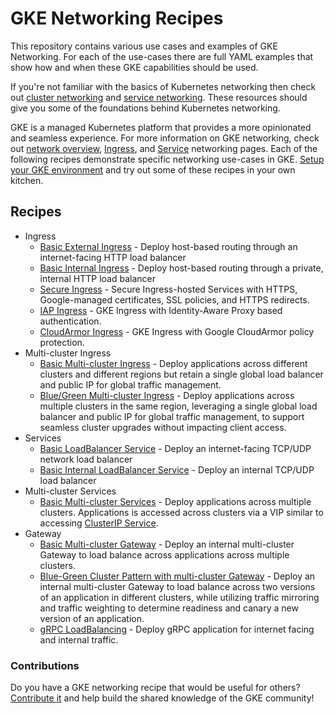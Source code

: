 # GKE Networking Recipes

This repository contains various use cases and examples of GKE Networking. For each of the use-cases there are full YAML examples that show how and when these GKE capabilities should be used.

If you're not familiar with the basics of Kubernetes networking then check out [cluster networking](https://kubernetes.io/docs/concepts/cluster-administration/networking/) and [service networking](https://kubernetes.io/docs/concepts/services-networking/). These resources should give you some of the foundations behind Kubernetes networking.

GKE is a managed Kubernetes platform that provides a more opinionated and seamless experience. For more information on GKE networking, check out [network overview](https://cloud.google.com/kubernetes-engine/docs/concepts/network-overview), [Ingress](https://cloud.google.com/kubernetes-engine/docs/concepts/ingress), and [Service](https://cloud.google.com/kubernetes-engine/docs/how-to/exposing-apps) networking pages. Each of the following recipes demonstrate specific networking use-cases in GKE. [Setup your GKE environment](./cluster-setup.md) and try out some of these recipes in your own kitchen.

## Recipes

- Ingress
  - [Basic External Ingress](./ingress/external-ingress-basic) - Deploy host-based routing through an internet-facing HTTP load balancer
  - [Basic Internal Ingress](./ingress/internal-ingress-basic) - Deploy host-based routing through a private, internal HTTP load balancer
  - [Secure Ingress](./ingress/secure-ingress) - Secure Ingress-hosted Services with HTTPS, Google-managed certificates, SSL policies, and HTTPS redirects.
  - [IAP Ingress](./ingress/iap-ingress) - GKE Ingress with Identity-Aware Proxy based authentication.
  - [CloudArmor Ingress](./ingress/cloudarmor-ingress) - GKE Ingress with Google CloudArmor policy protection.
- Multi-cluster Ingress
  - [Basic Multi-cluster Ingress](./multi-cluster-ingress/multi-cluster-ingress-basic) - Deploy applications across different clusters and different regions but retain a single global load balancer and public IP for global traffic management.
  - [Blue/Green Multi-cluster Ingress](./multi-cluster-ingress/multi-cluster-blue-green-cluster) - Deploy applications across multiple clusters in the same region, leveraging a single global load balancer and public IP for global traffic management, to support seamless cluster upgrades without impacting client access.
- Services
  - [Basic LoadBalancer Service](./services/external-lb-service) - Deploy an internet-facing TCP/UDP network load balancer
  - [Basic Internal LoadBalancer Service](./services/internal-lb-service) - Deploy an internal TCP/UDP load balancer
- Multi-cluster Services
  - [Basic Multi-cluster Services](./multi-cluster-services/multi-cluster-services-basic) - Deploy applications across multiple clusters. Applications is accessed across clusters via a VIP similar to accessing [ClusterIP Service](https://cloud.google.com/kubernetes-engine/docs/concepts/service#services_of_type_clusterip).
- Gateway
  - [Basic Multi-cluster Gateway](./gateway/mcg-basic) - Deploy an internal multi-cluster Gateway to load balance across applications across multiple clusters.
  - [Blue-Green Cluster Pattern with multi-cluster Gateway](./gateway/mcg-internal-blue-green) - Deploy an internal multi-cluster Gateway to load balance across two versions of an application in different clusters, while utilizing traffic mirroring and traffic weighting to determine readiness and canary a new version of an application.
  - [gRPC LoadBalancing](./gateway/grpc) - Deploy gRPC application for internet facing and internal traffic.

### Contributions

Do you have a GKE networking recipe that would be useful for others? [Contribute it](CONTRIBUTING.md) and help build the shared knowledge of the GKE community!

